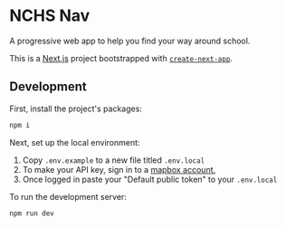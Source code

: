 # NCHS Nav 

A progressive web app to help you find your way around school.  

This is a [Next.js](https://nextjs.org/) project bootstrapped with [`create-next-app`](https://github.com/vercel/next.js/tree/canary/packages/create-next-app).

## Development
First, install the project's packages: 
```bash
npm i
```  
  
Next, set up the local environment:  
1. Copy `.env.example` to a new file titled `.env.local`  
2. To make your API key, sign in to a [mapbox account.](https://account.mapbox.com/auth/signin/)  
4. Once logged in paste your "Default public token" to your `.env.local`  
  
To run the development server:
```bash
npm run dev
```




